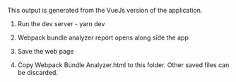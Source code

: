 
This output is generated from the VueJs version of the application.

1. Run the dev server - yarn dev

2. Webpack bundle analyzer report opens along side the app

3. Save the web page

4. Copy Webpack Bundle Analyzer.html to this folder. Other saved files can be discarded.